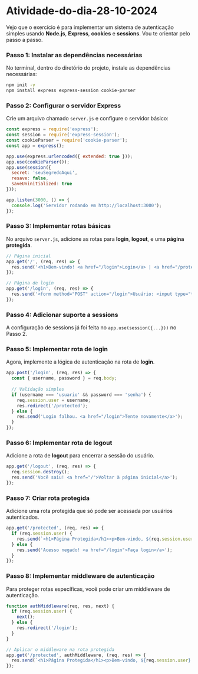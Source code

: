 # Atividade-do-dia-28-10-2024
Vejo que o exercício é para implementar um sistema de autenticação simples usando **Node.js**, **Express**, **cookies** e **sessions**. Vou te orientar pelo passo a passo.

### Passo 1: Instalar as dependências necessárias
No terminal, dentro do diretório do projeto, instale as dependências necessárias:

```bash
npm init -y
npm install express express-session cookie-parser
```

### Passo 2: Configurar o servidor Express
Crie um arquivo chamado `server.js` e configure o servidor básico:

```javascript
const express = require('express');
const session = require('express-session');
const cookieParser = require('cookie-parser');
const app = express();

app.use(express.urlencoded({ extended: true }));
app.use(cookieParser());
app.use(session({
  secret: 'seuSegredoAqui',
  resave: false,
  saveUninitialized: true
}));

app.listen(3000, () => {
  console.log('Servidor rodando em http://localhost:3000');
});
```

### Passo 3: Implementar rotas básicas
No arquivo `server.js`, adicione as rotas para **login**, **logout**, e uma **página protegida**.

```javascript
// Página inicial
app.get('/', (req, res) => {
  res.send('<h1>Bem-vindo! <a href="/login">Login</a> | <a href="/protected">Página Protegida</a></h1>');
});

// Página de login
app.get('/login', (req, res) => {
  res.send('<form method="POST" action="/login">Usuário: <input type="text" name="username"/><br>Senha: <input type="password" name="password"/><br><button type="submit">Login</button></form>');
});
```

### Passo 4: Adicionar suporte a sessions
A configuração de sessions já foi feita no `app.use(session({...}))` no Passo 2.

### Passo 5: Implementar rota de login
Agora, implemente a lógica de autenticação na rota de **login**.

```javascript
app.post('/login', (req, res) => {
  const { username, password } = req.body;
  
  // Validação simples
  if (username === 'usuario' && password === 'senha') {
    req.session.user = username;
    res.redirect('/protected');
  } else {
    res.send('Login falhou. <a href="/login">Tente novamente</a>');
  }
});
```

### Passo 6: Implementar rota de logout
Adicione a rota de **logout** para encerrar a sessão do usuário.

```javascript
app.get('/logout', (req, res) => {
  req.session.destroy();
  res.send('Você saiu! <a href="/">Voltar à página inicial</a>');
});
```

### Passo 7: Criar rota protegida
Adicione uma rota protegida que só pode ser acessada por usuários autenticados.

```javascript
app.get('/protected', (req, res) => {
  if (req.session.user) {
    res.send(`<h1>Página Protegida</h1><p>Bem-vindo, ${req.session.user}! <a href="/logout">Logout</a></p>`);
  } else {
    res.send('Acesso negado! <a href="/login">Faça login</a>');
  }
});
```

### Passo 8: Implementar middleware de autenticação
Para proteger rotas específicas, você pode criar um middleware de autenticação.

```javascript
function authMiddleware(req, res, next) {
  if (req.session.user) {
    next();
  } else {
    res.redirect('/login');
  }
}

// Aplicar o middleware na rota protegida
app.get('/protected', authMiddleware, (req, res) => {
  res.send(`<h1>Página Protegida</h1><p>Bem-vindo, ${req.session.user}! <a href="/logout">Logout</a></p>`);
});
```
